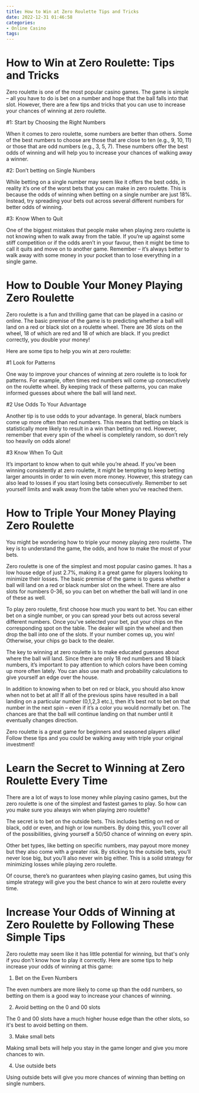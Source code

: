 ```yaml
---
title: How to Win at Zero Roulette Tips and Tricks
date: 2022-12-31 01:46:58
categories:
- Online Casino
tags:
---
```



#  How to Win at Zero Roulette: Tips and Tricks

Zero roulette is one of the most popular casino games. The game is simple – all you have to do is bet on a number and hope that the ball falls into that slot. However, there are a few tips and tricks that you can use to increase your chances of winning at zero roulette.

#1: Start by Choosing the Right Numbers

When it comes to zero roulette, some numbers are better than others. Some of the best numbers to choose are those that are close to ten (e.g., 9, 10, 11) or those that are odd numbers (e.g., 3, 5, 7). These numbers offer the best odds of winning and will help you to increase your chances of walking away a winner.

#2: Don’t betting on Single Numbers

While betting on a single number may seem like it offers the best odds, in reality it’s one of the worst bets that you can make in zero roulette. This is because the odds of winning when betting on a single number are just 18%. Instead, try spreading your bets out across several different numbers for better odds of winning.

#3: Know When to Quit

One of the biggest mistakes that people make when playing zero roulette is not knowing when to walk away from the table. If you’re up against some stiff competition or if the odds aren’t in your favour, then it might be time to call it quits and move on to another game. Remember – it’s always better to walk away with some money in your pocket than to lose everything in a single game.

#  How to Double Your Money Playing Zero Roulette

Zero roulette is a fun and thrilling game that can be played in a casino or online. The basic premise of the game is to predicting whether a ball will land on a red or black slot on a roulette wheel. There are 36 slots on the wheel, 18 of which are red and 18 of which are black. If you predict correctly, you double your money!

Here are some tips to help you win at zero roulette:

#1 Look for Patterns

One way to improve your chances of winning at zero roulette is to look for patterns. For example, often times red numbers will come up consecutively on the roulette wheel. By keeping track of these patterns, you can make informed guesses about where the ball will land next.

#2 Use Odds To Your Advantage

Another tip is to use odds to your advantage. In general, black numbers come up more often than red numbers. This means that betting on black is statistically more likely to result in a win than betting on red. However, remember that every spin of the wheel is completely random, so don’t rely too heavily on odds alone!

#3 Know When To Quit

It’s important to know when to quit while you’re ahead. If you’ve been winning consistently at zero roulette, it might be tempting to keep betting larger amounts in order to win even more money. However, this strategy can also lead to losses if you start losing bets consecutively. Remember to set yourself limits and walk away from the table when you’ve reached them.

#  How to Triple Your Money Playing Zero Roulette

You might be wondering how to triple your money playing zero roulette. The key is to understand the game, the odds, and how to make the most of your bets.

Zero roulette is one of the simplest and most popular casino games. It has a low house edge of just 2.7%, making it a great game for players looking to minimize their losses. The basic premise of the game is to guess whether a ball will land on a red or black number slot on the wheel. There are also slots for numbers 0-36, so you can bet on whether the ball will land in one of these as well.

To play zero roulette, first choose how much you want to bet. You can either bet on a single number, or you can spread your bets out across several different numbers. Once you’ve selected your bet, put your chips on the corresponding spot on the table. The dealer will spin the wheel and then drop the ball into one of the slots. If your number comes up, you win! Otherwise, your chips go back to the dealer.

The key to winning at zero roulette is to make educated guesses about where the ball will land. Since there are only 18 red numbers and 18 black numbers, it’s important to pay attention to which colors have been coming up more often lately. You can also use math and probability calculations to give yourself an edge over the house.

In addition to knowing when to bet on red or black, you should also know when not to bet at all! If all of the previous spins have resulted in a ball landing on a particular number (0,1,2,3 etc.), then it’s best not to bet on that number in the next spin – even if it’s a color you would normally bet on. The chances are that the ball will continue landing on that number until it eventually changes direction.

Zero roulette is a great game for beginners and seasoned players alike! Follow these tips and you could be walking away with triple your original investment!

#  Learn the Secret to Winning at Zero Roulette Every Time

There are a lot of ways to lose money while playing casino games, but the zero roulette is one of the simplest and fastest games to play. So how can you make sure you always win when playing zero roulette?

The secret is to bet on the outside bets. This includes betting on red or black, odd or even, and high or low numbers. By doing this, you’ll cover all of the possibilities, giving yourself a 50/50 chance of winning on every spin.

Other bet types, like betting on specific numbers, may payout more money but they also come with a greater risk. By sticking to the outside bets, you’ll never lose big, but you’ll also never win big either. This is a solid strategy for minimizing losses while playing zero roulette.

Of course, there’s no guarantees when playing casino games, but using this simple strategy will give you the best chance to win at zero roulette every time.

#  Increase Your Odds of Winning at Zero Roulette by Following These Simple Tips

Zero roulette may seem like it has little potential for winning, but that's only if you don't know how to play it correctly. Here are some tips to help increase your odds of winning at this game:

1. Bet on the Even Numbers

The even numbers are more likely to come up than the odd numbers, so betting on them is a good way to increase your chances of winning.

2. Avoid betting on the 0 and 00 slots

The 0 and 00 slots have a much higher house edge than the other slots, so it's best to avoid betting on them.

3. Make small bets

Making small bets will help you stay in the game longer and give you more chances to win.

4. Use outside bets

Using outside bets will give you more chances of winning than betting on single numbers.